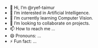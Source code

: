 - 👋 Hi, I’m @ryef-taimur
- 👀 I’m interested in Artificial Intelligence. 
- 🌱 I’m currently learning Computer Vision. 
- 💞️ I’m looking to collaborate on projects.
- 📫 How to reach me ...
- 😄 Pronouns: ...
- ⚡ Fun fact: ...

<!---
ryef-taimur/ryef-taimur is a ✨ special ✨ repository because its `README.md` (this file) appears on your GitHub profile.
You can click the Preview link to take a look at your changes.
--->

